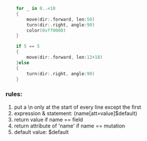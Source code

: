 ```swift
    for _ in 0..<10
    {
        move(dir:.forward, len:50)
        turn(dir:.right, angle:90)
        color(0xff0000)
    }
```
```swift
    if 5 == 5
    {
        move(dir:.forward, len:12+18)
    }else
    {
        turn(dir:.right, angle:90)
    }
```
### rules:
1. put a \n only at the start of every line except the first
2. expression & statement:
    \(name[att=value]$default)
3. return value if name == field
4. return attribute of 'name' if name == mutation
4. default value:
    $default
